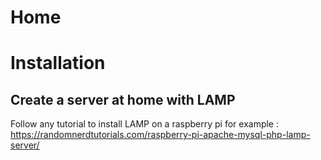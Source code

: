 # Home

# Installation

## Create a server at home with LAMP

Follow any tutorial to install LAMP on a raspberry pi for example : https://randomnerdtutorials.com/raspberry-pi-apache-mysql-php-lamp-server/

